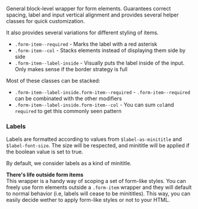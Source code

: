 General block-level wrapper for form elements. Guarantees correct spacing, label and input vertical alignment and provides several helper classes for quick customization.

It also provides several variations for different styling of items.

- `.form-item--required`		- Marks the label with a red asterisk
- `.form-item--col`				- Stacks elements instead of displaying them side by side
- `.form-item--label-inside`	- Visually puts the label inside of the input. Only makes sense if the border strategy is full

Most of these classes can be stacked:

- `.form-item--label-inside.form-item--required`	- `.form-item--required` can be combinated with the other modifiers
- `.form-item--label-inside.form-item--col`	- You can sum `col`and `required` to get this commonly seen pattern

### Labels

Labels are formatted according to values from `$label-as-minititle` and `$label-font-size`. The size will be respected, and minititle will be applied if the boolean value is set to true.

By default, we consider labels as a kind of minititle.

<div class="alert alert--warning mb">

__There's life outside form items__  
This wrapper is a handy way of scoping a set of form-like styles. You can freely use form elements outside a `.form-item` wrapper and they will default to normal behavior (i.e, labels will cease to be minititles). This way, you can easily decide wether to apply form-like styles or not to your HTML.

</div>